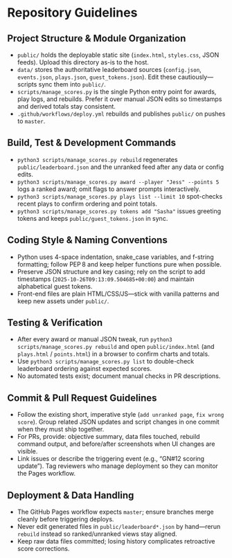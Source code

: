 # Repository Guidelines

## Project Structure & Module Organization
- `public/` holds the deployable static site (`index.html`, `styles.css`, JSON feeds). Upload this directory as-is to the host.
- `data/` stores the authoritative leaderboard sources (`config.json`, `events.json`, `plays.json`, `guest_tokens.json`). Edit these cautiously—scripts sync them into `public/`.
- `scripts/manage_scores.py` is the single Python entry point for awards, play logs, and rebuilds. Prefer it over manual JSON edits so timestamps and derived totals stay consistent.
- `.github/workflows/deploy.yml` rebuilds and publishes `public/` on pushes to `master`.

## Build, Test & Development Commands
- `python3 scripts/manage_scores.py rebuild` regenerates `public/leaderboard.json` and the unranked feed after any data or config edits.
- `python3 scripts/manage_scores.py award --player "Jess" --points 5` logs a ranked award; omit flags to answer prompts interactively.
- `python3 scripts/manage_scores.py plays list --limit 10` spot-checks recent plays to confirm ordering and point totals.
- `python3 scripts/manage_scores.py tokens add "Sasha"` issues greeting tokens and keeps `public/guest_tokens.json` in sync.

## Coding Style & Naming Conventions
- Python uses 4-space indentation, snake_case variables, and f-string formatting; follow PEP 8 and keep helper functions pure when possible.
- Preserve JSON structure and key casing; rely on the script to add timestamps (`2025-10-26T09:13:09.504685+00:00`) and maintain alphabetical guest tokens.
- Front-end files are plain HTML/CSS/JS—stick with vanilla patterns and keep new assets under `public/`.

## Testing & Verification
- After every award or manual JSON tweak, run `python3 scripts/manage_scores.py rebuild` and open `public/index.html` (and `plays.html` / `points.html`) in a browser to confirm charts and totals.
- Use `python3 scripts/manage_scores.py list` to double-check leaderboard ordering against expected scores.
- No automated tests exist; document manual checks in PR descriptions.

## Commit & Pull Request Guidelines
- Follow the existing short, imperative style (`add unranked page`, `fix wrong score`). Group related JSON updates and script changes in one commit when they must ship together.
- For PRs, provide: objective summary, data files touched, rebuild command output, and before/after screenshots when UI changes are visible.
- Link issues or describe the triggering event (e.g., “GN#12 scoring update”). Tag reviewers who manage deployment so they can monitor the Pages workflow.

## Deployment & Data Handling
- The GitHub Pages workflow expects `master`; ensure branches merge cleanly before triggering deploys.
- Never edit generated files in `public/leaderboard*.json` by hand—rerun `rebuild` instead so ranked/unranked views stay aligned.
- Keep raw data files committed; losing history complicates retroactive score corrections.
